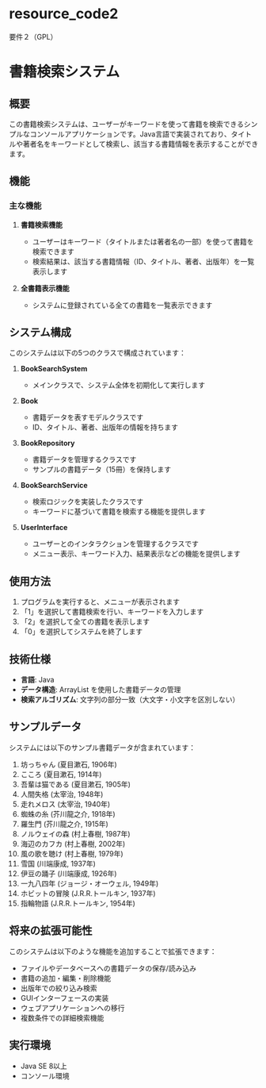# resource_code2
要件２（GPL）

# 書籍検索システム

## 概要
この書籍検索システムは、ユーザーがキーワードを使って書籍を検索できるシンプルなコンソールアプリケーションです。Java言語で実装されており、タイトルや著者名をキーワードとして検索し、該当する書籍情報を表示することができます。

## 機能
### 主な機能
1. **書籍検索機能**
   - ユーザーはキーワード（タイトルまたは著者名の一部）を使って書籍を検索できます
   - 検索結果は、該当する書籍情報（ID、タイトル、著者、出版年）を一覧表示します

2. **全書籍表示機能**
   - システムに登録されている全ての書籍を一覧表示できます

## システム構成
このシステムは以下の5つのクラスで構成されています：

1. **BookSearchSystem**
   - メインクラスで、システム全体を初期化して実行します

2. **Book**
   - 書籍データを表すモデルクラスです
   - ID、タイトル、著者、出版年の情報を持ちます

3. **BookRepository**
   - 書籍データを管理するクラスです
   - サンプルの書籍データ（15冊）を保持します

4. **BookSearchService**
   - 検索ロジックを実装したクラスです
   - キーワードに基づいて書籍を検索する機能を提供します

5. **UserInterface**
   - ユーザーとのインタラクションを管理するクラスです
   - メニュー表示、キーワード入力、結果表示などの機能を提供します

## 使用方法
1. プログラムを実行すると、メニューが表示されます
2. 「1」を選択して書籍検索を行い、キーワードを入力します
3. 「2」を選択して全ての書籍を表示します
4. 「0」を選択してシステムを終了します

## 技術仕様
- **言語**: Java
- **データ構造**: ArrayList を使用した書籍データの管理
- **検索アルゴリズム**: 文字列の部分一致（大文字・小文字を区別しない）

## サンプルデータ
システムには以下のサンプル書籍データが含まれています：
1. 坊っちゃん (夏目漱石, 1906年)
2. こころ (夏目漱石, 1914年)
3. 吾輩は猫である (夏目漱石, 1905年)
4. 人間失格 (太宰治, 1948年)
5. 走れメロス (太宰治, 1940年)
6. 蜘蛛の糸 (芥川龍之介, 1918年)
7. 羅生門 (芥川龍之介, 1915年)
8. ノルウェイの森 (村上春樹, 1987年)
9. 海辺のカフカ (村上春樹, 2002年)
10. 風の歌を聴け (村上春樹, 1979年)
11. 雪国 (川端康成, 1937年)
12. 伊豆の踊子 (川端康成, 1926年)
13. 一九八四年 (ジョージ・オーウェル, 1949年)
14. ホビットの冒険 (J.R.R.トールキン, 1937年)
15. 指輪物語 (J.R.R.トールキン, 1954年)

## 将来の拡張可能性
このシステムは以下のような機能を追加することで拡張できます：
- ファイルやデータベースへの書籍データの保存/読み込み
- 書籍の追加・編集・削除機能
- 出版年での絞り込み検索
- GUIインターフェースの実装
- ウェブアプリケーションへの移行
- 複数条件での詳細検索機能

## 実行環境
- Java SE 8以上
- コンソール環境
